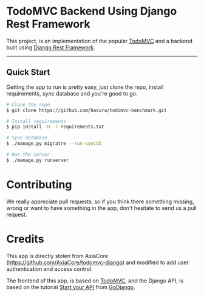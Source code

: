 # TodoMVC Backend Using Django Rest Framework

This project, is an implementation of the popular [TodoMVC](http://todomvc.com/) and a backend built using [Django Rest Framework](http://www.django-rest-framework.org/).

<hr />

## Quick Start

Getting the app to run is pretty easy, just clone the repo, install requirements, sync database and you're good to go.

```bash
# Clone the repo
$ git clone https://github.com/hasura/todomvc-benchmark.git

# Install requirements
$ pip install -U -r requirements.txt

# Sync database
$ ./manage.py migratre --run-syncdb

# Run the server
$ ./manage.py runserver
```

# Contributing

We really appreciate pull requests, so if you think there something missing, wrong or want to have something in the app, don't hesitate to send us a pull request.

# Credits

This app is directly stolen from AxiaCore (https://github.com/AxiaCore/todomvc-django)
and modified to add user authentication and access control.

The frontend of this app, is based on [TodoMVC](http://todomvc.com/), and the Django API, is based on the tutorial [Start your API](https://godjango.com/41-start-your-api-django-rest-framework-part-1/) from [GoDjango](https://godjango.com/).
